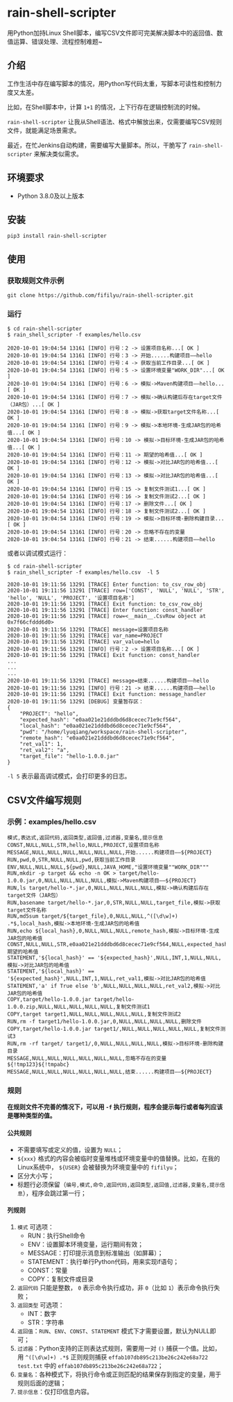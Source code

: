 # rain-shell-scripter

用Python加持Linux Shell脚本，编写CSV文件即可完美解决脚本中的返回值、数值运算、错误处理、流程控制难题~

## 介绍

工作生活中存在编写脚本的情况，用Python写代码太重，写脚本可读性和控制力度又太差。

比如，在Shell脚本中，计算 `1+1` 的情况，上下行存在逻辑控制流的时候。

`rain-shell-scripter` 让我从Shell语法、格式中解放出来，仅需要编写CSV规则文件，就能满足场景需求。

最近，在忙Jenkins自动构建，需要编写大量脚本。所以，干脆写了 `rain-shell-scripter` 来解决类似需求。

## 环境要求

* Python 3.8.0及以上版本

## 安装

    pip3 install rain-shell-scripter

## 使用

### 获取规则文件示例

    git clone https://github.com/fifilyu/rain-shell-scripter.git

### 运行

    $ cd rain-shell-scripter
    $ rain_shell_scripter -f examples/hello.csv 
    
    2020-10-01 19:04:54 13161 [INFO] 行号：2 -> 设置项目名称...[ OK ]
    2020-10-01 19:04:54 13161 [INFO] 行号：3 -> 开始......构建项目——hello
    2020-10-01 19:04:54 13161 [INFO] 行号：4 -> 获取当前工作目录...[ OK ]
    2020-10-01 19:04:54 13161 [INFO] 行号：5 -> 设置环境变量"WORK_DIR"...[ OK ]
    2020-10-01 19:04:54 13161 [INFO] 行号：6 -> 模拟->Maven构建项目——hello...[ OK ]
    2020-10-01 19:04:54 13161 [INFO] 行号：7 -> 模拟->确认构建后存在target文件（JAR包）...[ OK ]
    2020-10-01 19:04:54 13161 [INFO] 行号：8 -> 模拟->获取target文件名称...[ OK ]
    2020-10-01 19:04:54 13161 [INFO] 行号：9 -> 模拟->本地环境-生成JAR包的哈希值...[ OK ]
    2020-10-01 19:04:54 13161 [INFO] 行号：10 -> 模拟->目标环境-生成JAR包的哈希值...[ OK ]
    2020-10-01 19:04:54 13161 [INFO] 行号：11 -> 期望的哈希值...[ OK ]
    2020-10-01 19:04:54 13161 [INFO] 行号：12 -> 模拟->对比JAR包的哈希值...[ OK ]
    2020-10-01 19:04:54 13161 [INFO] 行号：13 -> 模拟->对比JAR包的哈希值...[ OK ]
    2020-10-01 19:04:54 13161 [INFO] 行号：15 -> 复制文件测试1...[ OK ]
    2020-10-01 19:04:54 13161 [INFO] 行号：16 -> 复制文件测试2...[ OK ]
    2020-10-01 19:04:54 13161 [INFO] 行号：17 -> 删除文件...[ OK ]
    2020-10-01 19:04:54 13161 [INFO] 行号：18 -> 复制文件测试2...[ OK ]
    2020-10-01 19:04:54 13161 [INFO] 行号：19 -> 模拟->目标环境-删除构建目录...[ OK ]
    2020-10-01 19:04:54 13161 [INFO] 行号：20 -> 忽略不存在的变量
    2020-10-01 19:04:54 13161 [INFO] 行号：21 -> 结束......构建项目——hello

或者以调试模式运行：

    $ cd rain-shell-scripter
    $ rain_shell_scripter -f examples/hello.csv  -l 5

    2020-10-01 19:11:56 13291 [TRACE] Enter function: to_csv_row_obj
    2020-10-01 19:11:56 13291 [TRACE] row=['CONST', 'NULL', 'NULL', 'STR', 'hello', 'NULL', 'PROJECT', '设置项目名称']
    2020-10-01 19:11:56 13291 [TRACE] Exit function: to_csv_row_obj
    2020-10-01 19:11:56 13291 [TRACE] Enter function: const_handler
    2020-10-01 19:11:56 13291 [TRACE] row=<__main__.CsvRow object at 0x7f66cfddd6d0>
    2020-10-01 19:11:56 13291 [TRACE] message=设置项目名称
    2020-10-01 19:11:56 13291 [TRACE] var_name=PROJECT
    2020-10-01 19:11:56 13291 [TRACE] var_value=hello
    2020-10-01 19:11:56 13291 [INFO] 行号：2 -> 设置项目名称...[ OK ]
    2020-10-01 19:11:56 13291 [TRACE] Exit function: const_handler
    ...
    ...
    ...
    2020-10-01 19:11:56 13291 [TRACE] message=结束......构建项目——hello
    2020-10-01 19:11:56 13291 [INFO] 行号：21 -> 结束......构建项目——hello
    2020-10-01 19:11:56 13291 [TRACE] Exit function: message_handler
    2020-10-01 19:11:56 13291 [DEBUG] 变量暂存区：
    {
        "PROJECT": "hello",
        "expected_hash": "e0aa021e21dddbd6d8cecec71e9cf564",
        "local_hash": "e0aa021e21dddbd6d8cecec71e9cf564",
        "pwd": "/home/lyuqiang/workspace/rain-shell-scripter",
        "remote_hash": "e0aa021e21dddbd6d8cecec71e9cf564",
        "ret_val1": 1,
        "ret_val2": "a",
        "target_file": "hello-1.0.0.jar"
    }


`-l 5` 表示最高调试模式，会打印更多的日志。

## CSV文件编写规则

### 示例：examples/hello.csv

```csv
模式,表达式,返回代码,返回类型,返回值,过滤器,变量名,提示信息
CONST,NULL,NULL,STR,hello,NULL,PROJECT,设置项目名称
MESSAGE,NULL,NULL,NULL,NULL,NULL,NULL,开始......构建项目——${PROJECT}
RUN,pwd,0,STR,NULL,NULL,pwd,获取当前工作目录
ENV,NULL,NULL,NULL,${pwd},NULL,JAVA_HOME,"设置环境变量""WORK_DIR"""
RUN,mkdir -p target && echo -n OK > target/hello-1.0.0.jar,0,NULL,NULL,NULL,NULL,模拟->Maven构建项目——${PROJECT}
RUN,ls target/hello-*.jar,0,NULL,NULL,NULL,NULL,模拟->确认构建后存在target文件（JAR包）
RUN,basename target/hello-*.jar,0,STR,NULL,NULL,target_file,模拟->获取target文件名称
RUN,md5sum target/${target_file},0,NULL,NULL,^([\d\w]+) .*$,local_hash,模拟->本地环境-生成JAR包的哈希值
RUN,echo ${local_hash},0,NULL,NULL,NULL,remote_hash,模拟->目标环境-生成JAR包的哈希值
CONST,NULL,NULL,STR,e0aa021e21dddbd6d8cecec71e9cf564,NULL,expected_hash,期望的哈希值
STATEMENT,'${local_hash}' == '${expected_hash}',NULL,INT,1,NULL,NULL,模拟->对比JAR包的哈希值
STATEMENT,'${local_hash}' == '${expected_hash}',NULL,INT,1,NULL,ret_val1,模拟->对比JAR包的哈希值
STATEMENT,'a' if True else 'b',NULL,NULL,NULL,NULL,ret_val2,模拟->对比JAR包的哈希值
COPY,target/hello-1.0.0.jar target/hello-1.0.0.zip,NULL,NULL,NULL,NULL,NULL,复制文件测试1
COPY,target target1,NULL,NULL,NULL,NULL,NULL,复制文件测试2
RUN,rm -f target1/hello-1.0.0.jar,0,NULL,NULL,NULL,NULL,删除文件
COPY,target/hello-1.0.0.jar target1/,NULL,NULL,NULL,NULL,NULL,复制文件测试3
RUN,rm -rf target/ target1/,0,NULL,NULL,NULL,NULL,模拟->目标环境-删除构建目录
MESSAGE,NULL,NULL,NULL,NULL,NULL,NULL,忽略不存在的变量${!tmp123}${!tmpabc}
MESSAGE,NULL,NULL,NULL,NULL,NULL,NULL,结束......构建项目——${PROJECT}
```

### 规则

__在规则文件不完善的情况下，可以用 `-f` 执行规则，程序会提示每行或者每列应该是哪种类型的值。__


#### 公共规则

* 不需要填写或定义的值，设置为 `NULL`；
* `${xxx}` 格式的内容会被临时变量堆栈或环境变量中的值替换。比如，在我的Linux系统中， `${USER}` 会被替换为环境变量中的 `fifilyu`；
* 区分大小写；
* 标题行必须保留（`编号,模式,命令,返回代码,返回类型,返回值,过滤器,变量名,提示信息`），程序会跳过第一行；

#### 列规则

1. `模式` 可选项：
   * RUN：执行Shell命令
   * ENV：设置脚本环境变量，运行期间有效；
   * MESSAGE：打印提示消息到标准输出（如屏幕）；
   * STATEMENT：执行单行Python代码，用来实现if语句；
   * CONST：常量
   * COPY：复制文件或目录
2. `返回代码` 只能是整数， `0` 表示命令执行成功，非 `0`（比如 `1`）表示命令执行失败；
3. `返回类型` 可选项：
   * INT：数字
   * STR：字符串
4. `返回值`：`RUN`、`ENV`、`CONST`、`STATEMENT` 模式下才需要设置，默认为NULL即可；
5. `过滤器`：Python支持的正则表达式规则，需要用一对 `()` 捕获一个值。比如，用 `^([\d\w]+) .*$` 正则规则捕获 `effab107db895c213be26c242e68a722 test.txt` 中的 `effab107db895c213be26c242e68a722`；
6. `变量名`：各种模式下，将执行命令或正则匹配的结果保存到指定的变量，用于规则后面的逻辑；
7. `提示信息`：仅打印信息内容。
